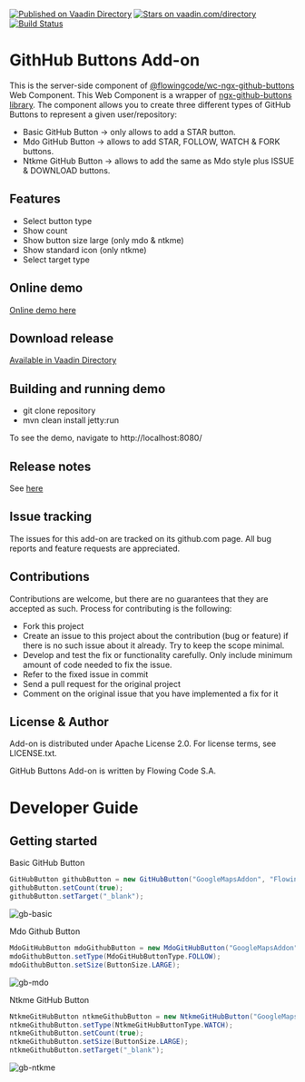 [![Published on Vaadin Directory](https://img.shields.io/badge/Vaadin%20Directory-published-00b4f0.svg)](https://vaadin.com/directory/component/github-buttons-addon)
[![Stars on vaadin.com/directory](https://img.shields.io/vaadin-directory/star/github-buttons-addon.svg)](https://vaadin.com/directory/component/github-buttons-addon)
[![Build Status](https://jenkins.flowingcode.com/job/GithubButtons-addon/badge/icon)](https://jenkins.flowingcode.com/job/GithubButtons-addon)

# GithHub Buttons Add-on

This is the server-side component of [@flowingcode/wc-ngx-github-buttons](https://github.com/FlowingCode/wc-ngx-github-buttons) Web Component. This Web Component is a wrapper of [ngx-github-buttons library](https://github.com/scttcper/ngx-github-buttons).
The component allows you to create three different types of GitHub Buttons to represent a given user/repository:

- Basic GitHub Button -> only allows to add a STAR button.
- Mdo GitHub Button -> allows to add STAR, FOLLOW, WATCH & FORK buttons.
- Ntkme GitHub Button -> allows to add the same as Mdo style plus ISSUE & DOWNLOAD buttons.

## Features

* Select button type
* Show count
* Show button size large (only mdo & ntkme)
* Show standard icon (only ntkme)
* Select target type

## Online demo

[Online demo here](http://addonsv23.flowingcode.com/githubbuttons)

## Download release

[Available in Vaadin Directory](https://vaadin.com/directory/component/github-buttons-addon)

## Building and running demo

- git clone repository
- mvn clean install jetty:run

To see the demo, navigate to http://localhost:8080/

## Release notes

See [here](https://github.com/FlowingCode/GitHubButtons/releases)

## Issue tracking

The issues for this add-on are tracked on its github.com page. All bug reports and feature requests are appreciated. 

## Contributions

Contributions are welcome, but there are no guarantees that they are accepted as such. Process for contributing is the following:

- Fork this project
- Create an issue to this project about the contribution (bug or feature) if there is no such issue about it already. Try to keep the scope minimal.
- Develop and test the fix or functionality carefully. Only include minimum amount of code needed to fix the issue.
- Refer to the fixed issue in commit
- Send a pull request for the original project
- Comment on the original issue that you have implemented a fix for it

## License & Author

Add-on is distributed under Apache License 2.0. For license terms, see LICENSE.txt.

GitHub Buttons Add-on is written by Flowing Code S.A.

# Developer Guide

## Getting started

Basic GitHub Button 
```java
GitHubButton githubButton = new GitHubButton("GoogleMapsAddon", "FlowingCode");
githubButton.setCount(true);
githubButton.setTarget("_blank");
```
![gb-basic](https://user-images.githubusercontent.com/30666649/173442893-f53e5de9-60e5-45bc-aeac-92a6b873b6bc.png)

Mdo Github Button
```java
MdoGitHubButton mdoGithubButton = new MdoGitHubButton("GoogleMapsAddon", "FlowingCode");
mdoGithubButton.setType(MdoGitHubButtonType.FOLLOW);
mdoGithubButton.setSize(ButtonSize.LARGE);      
```
![gb-mdo](https://user-images.githubusercontent.com/30666649/173442928-ee2eed28-e42a-4185-961c-8d7381a72e89.png)

Ntkme GitHub Button
```java
NtkmeGitHubButton ntkmeGithubButton = new NtkmeGitHubButton("GoogleMapsAddon", "FlowingCode");
ntkmeGithubButton.setType(NtkmeGitHubButtonType.WATCH);
ntkmeGithubButton.setCount(true);
ntkmeGithubButton.setSize(ButtonSize.LARGE);
ntkmeGithubButton.setTarget("_blank");
```
![gb-ntkme](https://user-images.githubusercontent.com/30666649/173442968-a7bb507c-c25d-45ab-85ba-df11104fc0b3.png)
